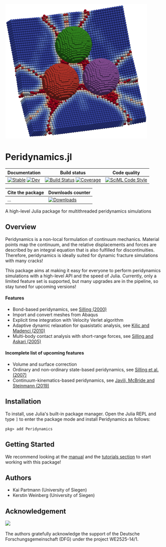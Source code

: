 <img src="docs/src/assets/logo.png" width="450" />

# Peridynamics.jl


|**Documentation**| **Build status**| **Code quality** |
|---|---|---|
| [![Stable](https://img.shields.io/badge/docs-stable-blue.svg)](https://kaipartmann.github.io/Peridynamics.jl/stable/) [![Dev](https://img.shields.io/badge/docs-dev-blue.svg)](https://kaipartmann.github.io/Peridynamics.jl/dev/) | [![Build Status](https://github.com/kaipartmann/Peridynamics.jl/actions/workflows/CI.yml/badge.svg?branch=main)](https://github.com/kaipartmann/Peridynamics.jl/actions/workflows/CI.yml?query=branch%3Amain) [![Coverage](https://codecov.io/gh/kaipartmann/Peridynamics.jl/branch/main/graph/badge.svg)](https://codecov.io/gh/kaipartmann/Peridynamics.jl) | [![SciML Code Style](https://img.shields.io/static/v1?label=code%20style&message=SciML&color=9558b2)](https://github.com/SciML/SciMLStyle) |

| **Cite the package** |**Downloads counter**|
|---|---|
| ... | [![Downloads](https://shields.io/endpoint?url=https://pkgs.genieframework.com/api/v1/badge/Peridynamics/label:-color:blue)](https://pkgs.genieframework.com?packages=Peridynamics) |


A high-level Julia package for multithreaded peridynamics simulations

## Overview

Peridynamics is a non-local formulation of continuum mechanics.
Material points map the continuum, and the relative displacements and forces are described by an integral equation that is also fulfilled for discontinuities. Therefore, peridynamics is ideally suited for dynamic fracture simulations with many cracks!

This package aims at making it easy for everyone to perform peridynamics simulations with a high-level API and the speed of Julia.
Currently, only a limited feature set is supported, but many upgrades are in the pipeline, so stay tuned for upcoming versions!

#### Features
- Bond-based peridynamics, see [Silling (2000)](https://doi.org/10.1016/S0022-5096(99)00029-0)
- Import and convert meshes from Abaqus
- Explicit time integration with Velocity Verlet algorithm
- Adaptive dynamic relaxation for quasistatic analysis, see [Kilic and Madenci (2010)](https://doi.org/10.1016/j.tafmec.2010.08.001)
- Multi-body contact analysis with short-range forces, see [Silling and Askari (2005)](https://doi.org/10.1016/j.compstruc.2004.11.026)

#### Incomplete list of upcoming features
- Volume and surface correction
- Ordinary and non-ordinary state-based peridynamics, see [Silling et al. (2007)](https://link.springer.com/article/10.1007/s10659-007-9125-1)
- Continuum-kinematics-based peridynamics, see [Javili, McBride and Steinmann (2019)](https://doi.org/10.1016/j.jmps.2019.06.016)

## Installation

To install, use Julia's built-in package manager. Open the Julia REPL and type `]` to enter the package mode and install Peridynamics as follows:

```
pkg> add Peridynamics
```

## Getting Started

We recommend looking at the [manual](https://kaipartmann.github.io/Peridynamics.jl/dev/manual/) and the [tutorials section](https://kaipartmann.github.io/Peridynamics.jl/dev/tensiletest/) to start working with this package!


## Authors

- Kai Partmann (University of Siegen)
- Kerstin Weinberg (University of Siegen)

## Acknowledgement
<img src=https://github.com/kaipartmann/Peridynamics.jl/assets/68582683/0d14a65b-4e05-4408-8107-59ac9c1477d2 width=500>

The authors gratefully acknowledge the support of the Deutsche Forschungsgemeinschaft (DFG) under the project WE2525-14/1.
